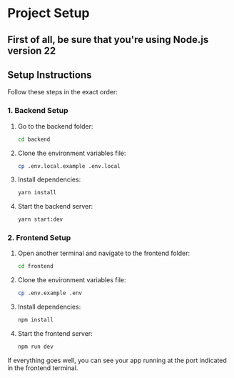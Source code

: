 # Project Setup

## First of all, be sure that you're using Node.js version 22

## Setup Instructions

Follow these steps in the exact order:

### 1. Backend Setup

1. Go to the backend folder:
   ```sh
   cd backend
   ```
2. Clone the environment variables file:
   ```sh
   cp .env.local.example .env.local
   ```
3. Install dependencies:
   ```sh
   yarn install
   ```
4. Start the backend server:
   ```sh
   yarn start:dev
   ```

### 2. Frontend Setup

1. Open another terminal and navigate to the frontend folder:
   ```sh
   cd frontend
   ```
2. Clone the environment variables file:
   ```sh
   cp .env.example .env
   ```
3. Install dependencies:
   ```sh
   npm install
   ```
4. Start the frontend server:
   ```sh
   npm run dev
   ```

If everything goes well, you can see your app running at the port indicated in the frontend terminal.

